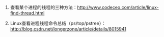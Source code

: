 1. 查看某个进程的线程的三种方法：http://www.codeceo.com/article/linux-find-thread.html

2. Linux查看进程线程命令总结（ps/top/pstree）：http://blog.csdn.net/longerzone/article/details/8015941